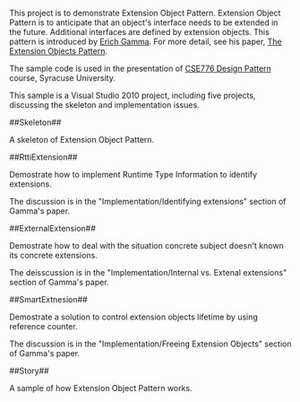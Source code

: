 This project is to demonstrate Extension Object Pattern. Extension Object Pattern is to anticipate that an object's interface needs to be extended in the future. Additional interfaces are defined by extension objects. This pattern is introduced by [Erich Gamma](http://en.wikipedia.org/wiki/Erich_Gamma). For more detail, see his paper, [The Extension Objects Pattern](http://st.inf.tu-dresden.de/Lehre/WS06-07/dpf/gamma96.pdf).

The sample code is used in the presentation of [CSE776 Design Pattern](http://www.lcs.syr.edu/faculty/fawcett/handouts/webpages/CSE776.htm) course, Syracuse University.

This sample is a Visual Studio 2010 project, including five projects, discussing the skeleton and implementation issues.

##Skeleton##

A skeleton of Extension Object Pattern.

##RttiExtension##

Demostrate how to implement Runtime Type Information to identify extensions. 

The discussion is in the "Implementation/Identifying extensions" section of Gamma's paper.

##ExternalExtension##

Demostrate how to deal with the situation concrete subject doesn't known its concrete extensions. 

The deisscussion is in the "Implementation/Internal vs. Extenal extensions" section of Gamma's paper.

##SmartExtnesion##

Demostrate a solution to control extension objects lifetime by using reference counter. 

The discussion is in the "Implementation/Freeing Extension Objects" section of Gamma's paper.

##Story##

A sample of how Extension Object Pattern works.